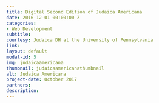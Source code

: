 ```yaml
---
title: Digital Second Edition of Judaica Americana
date: 2016-12-01 00:00:00 Z
categories:
- Web Development
subtitle: 
courtesy: Judaica DH at the University of Pennsylvania
link: 
layout: default
modal-id: 5
img: judaicaamericana
thumbnail: judaicaamericanathumbnail
alt: Judaica Americana
project-date: October 2017
partners: 
description: 
---
```



